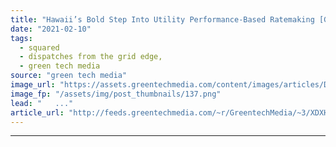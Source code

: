```yaml
---
title: "Hawaii’s Bold Step Into Utility Performance-Based Ratemaking [GTM Squared]"
date: "2021-02-10"
tags: 
  - squared
  - dispatches from the grid edge,
  - green tech media
source: "green tech media"
image_url: "https://assets.greentechmedia.com/content/images/articles/Dispatches-from-the-Grid-Edge-River.png"
image_fp: "/assets/img/post_thumbnails/137.png"
lead: "   ..."
article_url: "http://feeds.greentechmedia.com/~r/GreentechMedia/~3/XDXHuAYnXdg/hawaiis-bold-step-into-utility-performance-based-ratemaking"
---
```


---
